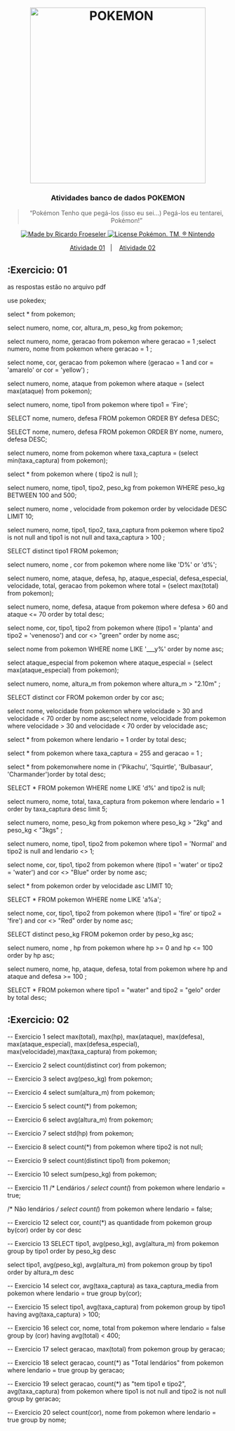 <h1 align="center">
    <img alt="POKEMON" src="https://www.pngarts.com/files/4/Pokemon-Logo-PNG-Transparent-Image.png" width="400px" />
</h1>


<h3 align="center">
  Atividades banco de dados POKEMON
</h3>

<blockquote align="center">“Pokémon
Tenho que pegá-los (isso eu sei...)
Pegá-los eu tentarei,
Pokémon!”</blockquote>

<p align="center">

  <a href="">
    <img alt="Made by Ricardo Froeseler" src="https://img.shields.io/badge/made%20by-Ricardo Froeseler-%23F8952D">
  </a>
  <a href="">
    <img alt="License Pokémon. TM, ® Nintendo" src="https://img.shields.io/badge/-Pok%C3%A9mon.%20TM%2C%20%C2%AE%20Nintendo-yellow">
  </a>
</p>

<p align="center">
  <a href="#Exercicio-01">Atividade 01</a>&nbsp;&nbsp;&nbsp;|&nbsp;&nbsp;&nbsp;
  <a href="#Exercicio-02">Atividade 02</a>&nbsp;&nbsp;&nbsp;&nbsp;&nbsp;&nbsp;
</p>


## :Exercicio: 01
<P>as respostas estão no arquivo pdf<P> 


use pokedex;

select * from pokemon;
	

select numero, nome, cor, altura_m, peso_kg from pokemon;
	

select numero, nome, geracao from pokemon where geracao = 1 ;select numero, nome from pokemon where geracao = 1 ;


select nome, cor, geracao  from pokemon where (geracao = 1 and cor = 'amarelo' or cor = 'yellow') ;


select numero, nome, ataque from pokemon where ataque = (select max(ataque) from pokemon);


select numero, nome, tipo1 from pokemon where tipo1 = 'Fire';
	

SELECT nome, numero, defesa FROM pokemon ORDER BY defesa DESC;


SELECT nome, numero, defesa FROM pokemon ORDER BY nome, numero, defesa DESC;


select numero, nome from pokemon where taxa_captura = (select min(taxa_captura) from pokemon);
	

select * from pokemon where ( tipo2 is null );
	

select numero, nome, tipo1, tipo2, peso_kg from pokemon WHERE peso_kg BETWEEN 100 and 500;
	

select  numero, nome , velocidade from pokemon order by  velocidade DESC LIMIT 10;
	

select numero, nome, tipo1, tipo2, taxa_captura from pokemon where tipo2 is not null and tipo1 is not null and taxa_captura > 100 ;
	

SELECT distinct tipo1 FROM pokemon;
	

select  numero, nome , cor from pokemon where nome like 'D%' or 'd%';
	
select numero, nome, ataque, defesa, hp, ataque_especial, defesa_especial, velocidade, total, geracao from pokemon where total = (select max(total) from pokemon);
	

select  numero, nome, defesa, ataque from pokemon where defesa > 60 and ataque <= 70 order by total desc;
	

select nome, cor, tipo1, tipo2 from pokemon where (tipo1 = 'planta' and tipo2 = 'venenoso') and cor <> "green" order by nome asc;
	

select nome from pokemon WHERE nome LIKE '___y%' order by nome asc;
	
select ataque_especial from pokemon where ataque_especial = (select max(ataque_especial) from pokemon);
	

select numero, nome, altura_m from pokemon where altura_m > "2.10m" ;
	

SELECT distinct cor  FROM pokemon order by cor asc;
	

select nome, velocidade from pokemon where velocidade > 30 and velocidade < 70 order by nome asc;select nome, velocidade from pokemon where velocidade > 30 and velocidade < 70 order by velocidade asc;
	

select * from pokemon where lendario = 1 order by total desc;
	

select * from pokemon where taxa_captura = 255 and geracao = 1 ;
	

select * from pokemonwhere nome in ('Pikachu', 'Squirtle', 'Bulbasaur', 'Charmander')order by total desc;
	

SELECT * FROM pokemon WHERE nome LIKE 'd%' and tipo2 is null;
	

select numero, nome, total, taxa_captura from pokemon where lendario = 1 order by taxa_captura desc limit 5;
	

select numero, nome, peso_kg from pokemon where peso_kg > "2kg" and peso_kg < "3kgs" ;

select numero, nome, tipo1, tipo2 from pokemon where tipo1 = 'Normal' and tipo2 is null and lendario <> 1;

select nome, cor, tipo1, tipo2 from pokemon where (tipo1 = 'water' or tipo2 = 'water') and cor <> "Blue" order by nome asc;
	

select * from pokemon order by  velocidade asc LIMIT 10;
	

 SELECT * FROM pokemon WHERE nome LIKE 'a%a';
	

select nome, cor, tipo1, tipo2 from pokemon where (tipo1 = 'fire' or tipo2 = 'fire') and cor <> "Red" order by nome asc;
	

SELECT distinct peso_kg FROM pokemon order by peso_kg asc;
	

select  numero, nome , hp from pokemon where hp >= 0 and hp <= 100 order by hp asc;
	

select numero, nome, hp, ataque, defesa, total from pokemon where  hp and ataque and defesa  >= 100 ;
	

SELECT * FROM pokemon where tipo1 = "water" and tipo2 = "gelo" order by total desc;


## :Exercicio: 02

-- Exercicio 1
select max(total), max(hp), max(ataque), 
max(defesa), max(ataque_especial), max(defesa_especial), 
max(velocidade),max(taxa_captura) from pokemon;

-- Exercicio 2
select count(distinct cor) from pokemon;

-- Exercicio 3
select avg(peso_kg) from pokemon;

-- Exercicio 4
select sum(altura_m) from pokemon;

-- Exercicio 5
select count(*) from pokemon;

-- Exercicio 6
select avg(altura_m) from pokemon;

-- Exercicio 7
select std(hp) from pokemon;

-- Exercicio 8
select count(*) from pokemon where tipo2 is not null;

-- Exercicio 9
select count(distinct tipo1) from pokemon;

-- Exercicio 10
select sum(peso_kg) from pokemon;

-- Exercicio 11
/* Lendários */
select count(*) from pokemon where lendario = true;

/* Não lendários */
select count(*) from pokemon where lendario = false;

-- Exercicio 12
select cor, count(*) as quantidade from pokemon
group by(cor) order by cor desc

-- Exercicio 13
SELECT tipo1, avg(peso_kg), avg(altura_m) from pokemon
group by tipo1 order by peso_kg desc

select tipo1, avg(peso_kg), avg(altura_m) from pokemon
group by tipo1 order by altura_m desc

-- Exercicio 14
select cor, avg(taxa_captura) as taxa_captura_media from pokemon
where lendario = true group by(cor);

-- Exercicio 15
select tipo1, avg(taxa_captura) from pokemon
group by tipo1 having avg(taxa_captura) > 100;

-- Exercicio 16
select cor, nome, total from pokemon where lendario = false
group by (cor) having avg(total) < 400;

-- Exercicio 17
select geracao, max(total) from pokemon
group by geracao;

-- Exercicio 18
select geracao, count(*) as "Total lendários" from pokemon where lendario = true
group by geracao;

-- Exercicio 19
select geracao, count(*) as "tem tipo1 e tipo2", avg(taxa_captura) from pokemon where tipo1 is not null and tipo2 is not null
group by geracao;

-- Exercicio 20
select count(cor), nome from pokemon where lendario = true
group by nome;
